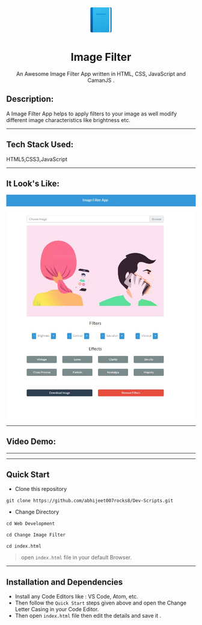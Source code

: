 <p align="center">
    <img alt="" height="80" src="./img/add-readme.png">
  </a>
</p>
<h1 align="center">Image Filter </h1>

<div align="center">
 An Awesome Image Filter App written in HTML, CSS, JavaScript and CamanJS .
</div>



## Description:
A Image Filter App helps to apply filters to your image as well modify different image characteristics like brightness etc.

---

## Tech Stack Used:
HTML5,CSS3,JavaScript

---

## It Look's Like:

![image](./img/oknoi.jpeg)

---


## Video Demo:






---



---

## **Quick Start**
- Clone this repository

``` 
git clone https://github.com/abhijeet007rocks8/Dev-Scripts.git
```
- Change Directory

```
cd Web Development
```
```
cd Change Image Filter

```

```
cd index.html
```
> open ```index.html``` file in your default Browser.
---

## **Installation and Dependencies**
- Install any Code Editors like : VS Code, Atom, etc.
- Then follow the ```Quick Start``` steps given above and open the 
Change Letter Casing in your Code Editor.
- Then open ```index.html``` file then edit the details and save it .


